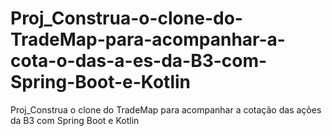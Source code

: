 # Proj_Construa-o-clone-do-TradeMap-para-acompanhar-a-cota-o-das-a-es-da-B3-com-Spring-Boot-e-Kotlin
Proj_Construa o clone do TradeMap para acompanhar a cotação das ações da B3 com Spring Boot e Kotlin
